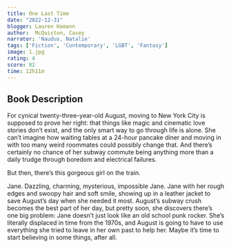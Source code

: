 ```yaml
---
title: One Last Time
date: "2022-12-31"
blogger: Lauren Hamann
author:  McQuiston, Casey 
narrator: 'Naudus, Natalie'
tags: ['Fiction', 'Contemporary', 'LGBT', 'Fantasy']
image: 1.jpg
rating: 4
score: 82
time: 12h11m
---
```



## Book Description

For cynical twenty-three-year-old August, moving to New York City is supposed to prove her right: that things like magic and cinematic love stories don’t exist, and the only smart way to go through life is alone. She can’t imagine how waiting tables at a 24-hour pancake diner and moving in with too many weird roommates could possibly change that. And there’s certainly no chance of her subway commute being anything more than a daily trudge through boredom and electrical failures.

But then, there’s this gorgeous girl on the train.

Jane. Dazzling, charming, mysterious, impossible Jane. Jane with her rough edges and swoopy hair and soft smile, showing up in a leather jacket to save August’s day when she needed it most. August’s subway crush becomes the best part of her day, but pretty soon, she discovers there’s one big problem: Jane doesn’t just look like an old school punk rocker. She’s literally displaced in time from the 1970s, and August is going to have to use everything she tried to leave in her own past to help her. Maybe it’s time to start believing in some things, after all.